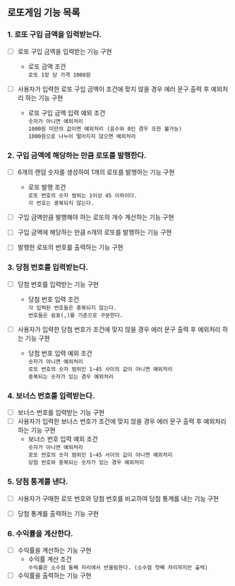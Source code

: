 ## 로또게임 기능 목록


### 1. 로또 구입 금액을 입력받는다.
- [ ] 로또 구입 금액을 입력받는 기능 구현
  - 로또 금액 조건
    <br>`로또 1장 당 가격 1000원`
    
- [ ] 사용자가 입력한 로또 구입 금액이 조건에 맞지 않을 경우 에러 문구 출력 후 예외처리 하는 기능 구현
  - 로또 구입 금액 입력 예외 조건
    <br>`숫자가 아니면 예외처리`
    <br>`1000원 미만의 값이면 예외처리 (음수와 0인 경우 또한 불가능)`
    <br>`1000원으로 나누어 떨어지지 않으면 예외처리`


### 2. 구입 금액에 해당하는 만큼 로또를 발행한다.
  - [ ] 6개의 랜덤 숫자를 생성하여 1개의 로또를 발행하는 기능 구현
    - 로또 발행 조건
    <br>`로또 번호의 숫자 범위는 1이상 45 이하이다.`
    <br>`각 번호는 중복되지 않는다.`

  - [ ] 구입 금액만큼 발행해야 하는 로또의 개수 계산하는 기능 구현
  - [ ] 구입 금액에 해당하는 만큼 n개의 로또를 발행하는 기능 구현
  - [ ] 발행한 로또의 번호를 출력하는 기능 구현


### 3. 당첨 번호를 입력받는다.
  - [ ] 당첨 번호를 입력받는 기능 구현
    - 당첨 번호 입력 조건
    <br> `각 입력된 번호들은 중복되지 않는다.`
    <br> `번호들은 쉼표(,)를 기준으로 구분한다.`

  - [ ] 사용자가 입력한 당첨 번호가 조건에 맞지 않을 경우 에러 문구 출력 후 예외처리 하는 기능 구현
    - 당첨 번호 입력 예외 조건
    <br> `숫자가 아니면 예외처리`
    <br> `로또 번호의 숫자 범위인 1~45 사이의 값이 아니면 예외처리`
    <br> `중복되는 숫자가 있는 경우 예외처리`
  

### 4. 보너스 번호를 입력받는다.
  - [ ] 보너스 번호를 입력받는 기능 구현
  - [ ] 사용자가 입력한 보너스 번호가 조건에 맞지 않을 경우 에러 문구 출력 후 예외처리 하는 기능 구현
    - 보너스 번호 입력 예외 조건
    <br> `숫자가 아니면 예외처리`
    <br> `로또 번호의 숫자 범위인 1~45 사이의 값이 아니면 예외처리`
    <br> `당첨 번호와 중복되는 숫자가 있는 경우 예외처리`


### 5. 당첨 통계를 낸다.
  - [ ] 사용자가 구매한 로또 번호와 당첨 번호를 비교하여 당첨 통계를 내는 기능 구현
  - [ ] 당첨 통계를 출력하는 기능 구현


### 6. 수익률을 계산한다.
  - [ ] 수익률을 계산하는 기능 구현
    - 수익률 계산 조건
    <br> `수익률은 소수점 둘째 자리에서 반올림한다. (소수점 첫째 자리까지만 출력)`
  - [ ] 수익률을 출력하는 기능 구현
